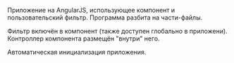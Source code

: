 Приложение на AngularJS, использующее компонент и пользовательский фильтр.
Программа разбита на части-файлы.

Фильтр включён в компонент (также доступен глобально в приложени).
Контроллер компонента размещён "внутри" него.

Автоматическая инициализация приложения.
